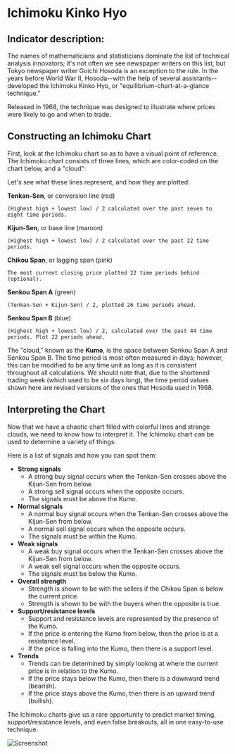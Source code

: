 # Ichimoku Kinko Hyo #
## Indicator description: ##

The names of mathematicians and statisticians dominate the list of technical analysis innovators; 
it's not often we see newspaper writers on this list, but Tokyo newspaper writer Goichi Hosoda is an exception to the rule. In the years before World War II, Hosoda--with the help of several assistants--developed the Ichimoku Kinko Hyo, or "equilibrium-chart-at-a-glance technique." 

Released in 1968, the technique was designed to illustrate where prices were likely to go and when to trade. 

## Constructing an Ichimoku Chart ##

First, look at the Ichimoku chart so as to have a visual point of reference. The Ichimoku chart consists of three lines, which are color-coded on the chart below, and a "cloud":

Let's see what these lines represent, and how they are plotted:

**Tenkan-Sen**, or conversion line (red) 
	
	(Highest high + lowest low) / 2 calculated over the past seven to eight time periods.


**Kijun-Sen**, or base line (maroon)

	(Highest high + lowest low) / 2 calculated over the past 22 time periods.


**Chikou Span**, or lagging span (pink)

	The most current closing price plotted 22 time periods behind (optional).


**Senkou Span A** (green)

	(Tenkan-Sen + Kijun-Sen) / 2, plotted 26 time periods ahead.


**Senkou Span B** (blue)

	(Highest high + lowest low) / 2, calculated over the past 44 time periods. Plot 22 periods ahead.

The "cloud," known as the **Kumo**, is the space between Senkou Span A and Senkou Span B. 
The time period is most often measured in days; however, this can be modified to be any time unit as long 
as it is consistent throughout all calculations. We should note that, due to the shortened trading week 
(which used to be six days long), the time period values shown here are revised versions of the ones 
that Hosoda used in 1968. 

 
## Interpreting the Chart ##
Now that we have a chaotic chart filled with colorful lines and strange clouds, we need to know how to interpret it. The Ichimoku chart can be used to determine a variety of things. 

Here is a list of signals and how you can spot them:

- **Strong signals**
	- A strong buy signal occurs when the Tenkan-Sen crosses above the Kijun-Sen from below. 
	- A strong sell signal occurs when the opposite occurs. 
	- The signals must be above the Kumo.
- **Normal signals**
	- A normal buy signal occurs when the Tenkan-Sen crosses above the Kijun-Sen from below.
	- A normal sell signal occurs when the opposite occurs. 
	- The signals must be within the Kumo.
- **Weak signals**
	- A weak buy signal occurs when the Tenkan-Sen crosses above the Kijun-Sen from below.
	- A weak sell signal occurs when the opposite occurs. 
	- The signals must be below the Kumo.
- **Overall strength**
	- Strength is shown to be with the sellers if the Chikou Span is below the current price.
	- Strength is shown to be with the buyers when the opposite is true.
- **Support/resistance levels**
	- Support and resistance levels are represented by the presence of the Kumo. 
	- If the price is entering the Kumo from below, then the price is at a resistance level. 
	- If the price is falling into the Kumo, then there is a support level.
- **Trends** 
	- Trends can be determined by simply looking at where the current price is in relation to the Kumo.
	- If the price stays below the Kumo, then there is a downward trend (bearish).
	- If the price stays above the Kumo, then there is an upward trend (bullish).

The Ichimoku charts give us a rare opportunity to predict market timing, support/resistance levels, 
and even false breakouts, all in one easy-to-use technique. 


![Screenshot](/../master/ScreenShots/Ichimoku_Ind.jpg?raw=true "Ichimoku")
